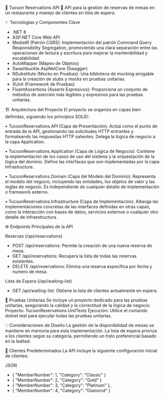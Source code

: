 🌟 Tucson Reservations API 🌟
API para la gestión de reservas de mesas en un restaurante y manejo de clientes en lista de espera.

✨ Tecnologías y Componentes Clave
- .NET 8
- ASP.NET Core Web API
- MediatR (Patrón CQRS): Implementación del patrón Command Query Responsibility Segregation, promoviendo una clara separación entre las operaciones de lectura y escritura para mejorar la mantenibilidad y escalabilidad.
- AutoMapper (Mapeo de Objetos)
- Swashbuckle.AspNetCore (Swagger)
- NSubstitute (Mocks en Pruebas): Una biblioteca de mocking amigable para la creación de stubs y mocks en pruebas unitarias.
- XUnit (Framework de Pruebas)
- FluentAssertions (Asserts Expresivos): Proporciona un conjunto de métodos de aserción más legibles y expresivos para las pruebas unitarias.

🏗️ Arquitectura del Proyecto
El proyecto se organiza en capas bien definidas, siguiendo los principios SOLID:

• TucsonReservations.API (Capa de Presentación): Actúa como el punto de entrada de la API, gestionando las solicitudes HTTP entrantes y formateando las respuestas HTTP salientes. Delega la lógica de negocio a la capa Application.

• TucsonReservations.Application (Capa de Lógica de Negocio): Contiene la implementación de los casos de uso del sistema y la orquestación de la lógica del dominio. Define las interfaces que son implementadas por la capa Infrastructure.

• TucsonReservations.Domain (Capa del Modelo del Dominio): Representa el modelo del negocio, incluyendo las entidades, los objetos de valor y las reglas de negocio. Es independiente de cualquier detalle de implementación o framework externo.

• TucsonReservations.Infrastructure (Capa de Implementación): Alberga las implementaciones concretas de las interfaces definidas en otras capas, como la interacción con bases de datos, servicios externos o cualquier otro detalle de infraestructura.

⚙️ Endpoints Principales de la API

Reservas (/api/reservations)
- POST /api/reservations: Permite la creación de una nueva reserva de mesa.
- GET /api/reservations: Recupera la lista de todas las reservas existentes.
- DELETE /api/reservations: Elimina una reserva específica por fecha y numero de mesa.
  
Lista de Espera (/api/waiting-list)
- GET /api/waiting-list: Obtiene la lista de clientes actualmente en espera.
  
🧪 Pruebas Unitarias
Se incluye un proyecto dedicado para las pruebas unitarias, asegurando la calidad y la correctitud de la lógica de negocio:
Proyecto: TucsonReservations.UnitTests
Ejecución: Utilice el comando dotnet test para ejecutar todas las pruebas unitarias.

💡 Consideraciones de Diseño
La gestión de la disponibilidad de mesas se mantiene en memoria para esta implementación.
La lista de espera prioriza a los clientes según su categoría, permitiendo un trato preferencial basado en la lealtad.
 
👤 Clientes Predeterminados
La API incluye la siguiente configuración inicial de clientes:

JSON

- { "MemberNumber": 1, "Category": "Classic" }
- { "MemberNumber": 2, "Category": "Gold" }
- { "MemberNumber": 3, "Category": "Platinum" },
- { "MemberNumber": 4, "Category": "Diamond" }



